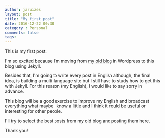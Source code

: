 ```yaml
---
author: jaruizes
layout: post
title: "My first post"
date: 2016-12-22 00:30
category : Personal
comments: false
tags:
---
```


This is my first post.  

I'm so excited because I'm moving from [my old blog](http://www.jaruiz.es) in Wordpress to this blog using Jekyll.  

Besides that, I'm going to write every post in English although, the final idea, is building a multi-language site but I still have to study how to get this with Jekyll. For this reason (my English), I would like to say sorry in advance.  

This blog will be a good exercise to improve my English and broadcast everything what maybe I know a little and I think it could be useful or interesting for other people.  

I'll try to select the best posts from my old blog and posting them here.     
   
Thank you!



